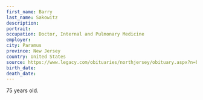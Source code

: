 ```yaml
---
first_name: Barry
last_name: Sakowitz
description: 
portrait: 
occupation: Doctor, Internal and Pulmonary Medicine
employer: 
city: Paramus
province: New Jersey
country: United States
source: https://www.legacy.com/obituaries/northjersey/obituary.aspx?n=barry-sakowitz&amp;pid=195941841&amp;fhid=17135
birth_date: 
death_date: 
---
```


75 years old.